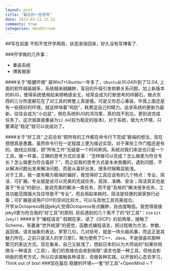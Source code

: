 ```yaml
---
layout: post
title: "最近的一些思考"
date: 2013-03-11 15:12
comments: true
categories: HeadStream
---
```

##写在前面
不知不觉开学两周，状态渐渐回来，好久没有写博客了.

###开学做的几件事：
+ 重装系统
+ 博客搬家
	
####关于“稳健环境”
装Win7+Ubuntu一年多了，`Ubuntu`从10.04升到了12.04, 上面的软件越装越多，系统越来越臃肿，盲目的升级引发依赖关系问题，加上新版本的BUG，使得系统使用起来顺畅感全无，经常会成为打断思考的绊脚石，做点东西的三分热度都花在了对工具的修整上真是傻。可是又你忍心重装，毕竟上面还是有一些搭好的环境，就这样啃着“鸡肋”，耗费这自己的精力。追求系统的更新为最新，往往会成为“小白鼠”，倒在系统BUG的鸿沟里，真的找不到北，更别说完成任务了。这次我直接重装为`12.04`(较为稳定的版本)，对于系统，做为大环境，只要满足“稳定”就可以说成功了。

####关于“好工具”
之前总有“把所有的工作都在命令行下完成”极端的想法，现在想想真是愚蠢，虽然命令行在一定程度上更为接近实现，对于某些工作门槛还是有的，曲线比较陡，把“所有工作”无疑是一个时间黑洞。系统对我们来说也只是一个工具，做一件事，正确的思考方式应该事：“怎样做可以完成？怎么做更为符合专长？怎么做更为符合喜好？”，而之前我的思考方式是本末倒置的，遇到问题，不从解决问题出发来解决问题，而是从喜好出发，很多时候略显肤浅。  
	对于工具，我一直有略为极端的偏好，我觉得好工具应该有的几个特点：专业、简洁、可扩展。专业就是说可以完美的完成任务，高效、准确、安全；简洁其实也是属于“专业”的部分，是说完美的解决一类任务，而不是“及格的”解决很多任务，工具功能范围强大往往导致不“专业”，而且用起来耗时，简洁是轻便的居家旅行必备；可扩展是说用户DIY的空间比较大，可以与其他工具完美组合。	
	开学从Octopress转战jekyll,觉得Octopress有点臃肿，自由度略低。我觉得直接jekyll更为符合我的“好工具”的原则.
	目前遇到的几个离不了的“好工具”：`Vim` `Git` `Jekyll` 
####关于“编程语言”
假期在家，读了《SICP》的前两章，接触了Scheme，有置身“世外桃源”的感觉，函数式编程语言，把过程做为方法、参数、返回值。语言抽象的表达，寥寥几句，几对括号，就是一阵头脑风暴，而这正是其魅力所在。之前只是深入的学习里C，略为使用了C++、Java，不是很喜欢那种繁冗的表达方式。现在看来，自己又肤浅了，想起日本的以为大师说的“如果你局限与一种语言（工具），我们的思维也会收到局限”.语言也是一种工具，但他会影响我的思考方式，所以应该接触各种语言，去做各种实践，以开放的心态去学习，Think out of box!
###现在最后
稳健的环境+一套“好工具”+OpenMind = ?
	
